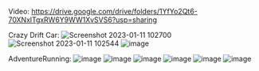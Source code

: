 Video:
https://drive.google.com/drive/folders/1YfYo2Qt6-70XNxlTgxRW6Y9WW1XvSVS6?usp=sharing

Crazy Drift Car:
![Screenshot 2023-01-11 102700](https://user-images.githubusercontent.com/89960196/211715701-0a3bc8b0-c452-41f5-9cdc-6cfcac5080cf.png)
![Screenshot 2023-01-11 102544](https://user-images.githubusercontent.com/89960196/211715734-50b02962-9e63-42de-9f63-5a7d27937442.png)
![image](https://user-images.githubusercontent.com/89960196/211715831-6b909a79-adda-44a7-a89f-34e7f054961d.png)

AdventureRunning:
![image](https://user-images.githubusercontent.com/89960196/211716936-d4b0499f-35a1-4fc3-8037-dc461b55eda9.png)
![image](https://user-images.githubusercontent.com/89960196/211716989-f1303562-4939-4701-b0bd-270624a08df3.png)
![image](https://user-images.githubusercontent.com/89960196/211717042-c51fc46f-7fe1-45ad-be57-a282965d1aff.png)
![image](https://user-images.githubusercontent.com/89960196/211717094-1df930d1-0b94-453c-a1f6-c1dbbbef6003.png)
![image](https://user-images.githubusercontent.com/89960196/211717200-cbd3031d-d019-43fb-8958-0e777f1a3464.png)
![image](https://user-images.githubusercontent.com/89960196/211717496-ca10374e-c318-42d7-83bf-ac1616ccf857.png)



